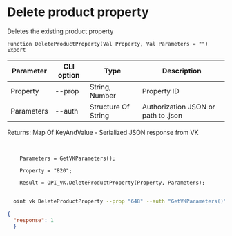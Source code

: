 ﻿---
sidebar_position: 4
---

# Delete product property
 Deletes the existing product property



`Function DeleteProductProperty(Val Property, Val Parameters = "") Export`

  | Parameter | CLI option | Type | Description |
  |-|-|-|-|
  | Property | --prop | String, Number | Property ID |
  | Parameters | --auth | Structure Of String | Authorization JSON or path to .json |

  
  Returns:  Map Of KeyAndValue - Serialized JSON response from VK

<br/>




```bsl title="Code example"
    Parameters = GetVKParameters();

    Property = "820";

    Result = OPI_VK.DeleteProductProperty(Property, Parameters);
```



```sh title="CLI command example"
    
  oint vk DeleteProductProperty --prop "648" --auth "GetVKParameters()"

```

```json title="Result"
{
  "response": 1
  }
```
